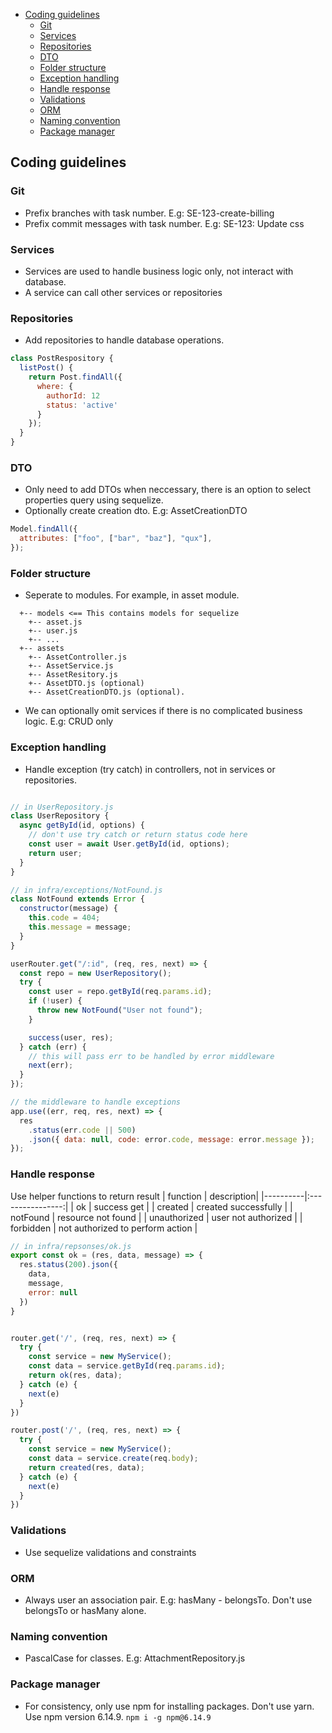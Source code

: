 - [Coding guidelines](#coding-guidelines)
  - [Git](#git)
  - [Services](#services)
  - [Repositories](#repositories)
  - [DTO](#dto)
  - [Folder structure](#folder-structure)
  - [Exception handling](#exception-handling)
  - [Handle response](#handle-response)
  - [Validations](#validations)
  - [ORM](#orm)
  - [Naming convention](#naming-convention)
  - [Package manager](#package-manager)

## Coding guidelines

### Git

- Prefix branches with task number. E.g: SE-123-create-billing
- Prefix commit messages with task number. E.g: SE-123: Update css

### Services

- Services are used to handle business logic only, not interact with database.
- A service can call other services or repositories

### Repositories

- Add repositories to handle database operations.

```js
class PostRespository {
  listPost() {
    return Post.findAll({
      where: {
        authorId: 12
        status: 'active'
      }
    });
  }
}
```

### DTO

- Only need to add DTOs when neccessary, there is an option to select properties query using sequelize.
- Optionally create creation dto. E.g: AssetCreationDTO

```js
Model.findAll({
  attributes: ["foo", ["bar", "baz"], "qux"],
});
```

### Folder structure

- Seperate to modules. For example, in asset module.

```
  +-- models <== This contains models for sequelize
    +-- asset.js
    +-- user.js
    +-- ...
  +-- assets
    +-- AssetController.js
    +-- AssetService.js
    +-- AssetResitory.js
    +-- AssetDTO.js (optional)
    +-- AssetCreationDTO.js (optional).
```

- We can optionally omit services if there is no complicated business logic. E.g: CRUD only

### Exception handling

- Handle exception (try catch) in controllers, not in services or repositories.

```js

// in UserRepository.js
class UserRepository {
  async getById(id, options) {
    // don't use try catch or return status code here
    const user = await User.getById(id, options);
    return user;
  }
}

// in infra/exceptions/NotFound.js
class NotFound extends Error { 
  constructor(message) {
    this.code = 404;
    this.message = message;
  }
}

userRouter.get("/:id", (req, res, next) => {
  const repo = new UserRepository();
  try {
    const user = repo.getById(req.params.id);
    if (!user) {
      throw new NotFound("User not found");
    }

    success(user, res);
  } catch (err) {
    // this will pass err to be handled by error middleware
    next(err);
  }
});

// the middleware to handle exceptions
app.use((err, req, res, next) => {
  res
    .status(err.code || 500)
    .json({ data: null, code: error.code, message: error.message });
});
```

### Handle response
Use helper functions to return result
| function | description|
|----------|:----------------:|
| ok | success get |
| created | created successfully  |
| notFound | resource not found |
| unauthorized | user not authorized |
| forbidden | not authorized to perform action |

```js
// in infra/repsonses/ok.js
export const ok = (res, data, message) => { 
  res.status(200).json({
    data, 
    message,
    error: null
  })
}


router.get('/', (req, res, next) => { 
  try {
    const service = new MyService();
    const data = service.getById(req.params.id);
    return ok(res, data);
  } catch (e) {
    next(e)
  }
})

router.post('/', (req, res, next) => { 
  try {
    const service = new MyService();
    const data = service.create(req.body);
    return created(res, data);
  } catch (e) {
    next(e)
  }
})
```

### Validations

- Use sequelize validations and constraints

### ORM

- Always user an association pair. E.g: hasMany - belongsTo. Don't use belongsTo or hasMany alone.

### Naming convention
- PascalCase for classes. E.g: AttachmentRepository.js

### Package manager
- For consistency, only use npm for installing packages. Don't use yarn. Use npm version 6.14.9. `npm i -g npm@6.14.9`
